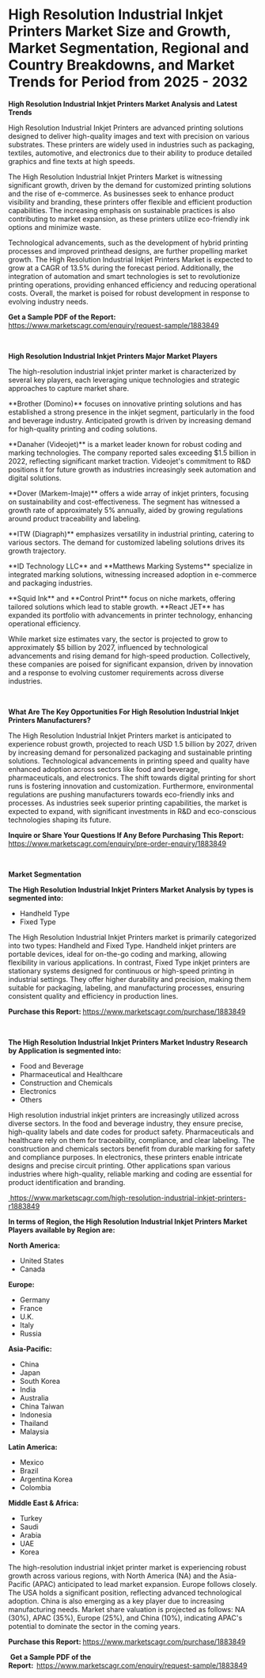 <p><h1>High Resolution Industrial Inkjet Printers Market Size and Growth, Market Segmentation, Regional and Country Breakdowns, and Market Trends for Period from 2025 -  2032</h1></p><p><strong>High Resolution Industrial Inkjet Printers Market Analysis and Latest Trends</strong></p>
<p><p>High Resolution Industrial Inkjet Printers are advanced printing solutions designed to deliver high-quality images and text with precision on various substrates. These printers are widely used in industries such as packaging, textiles, automotive, and electronics due to their ability to produce detailed graphics and fine texts at high speeds. </p><p>The High Resolution Industrial Inkjet Printers Market is witnessing significant growth, driven by the demand for customized printing solutions and the rise of e-commerce. As businesses seek to enhance product visibility and branding, these printers offer flexible and efficient production capabilities. The increasing emphasis on sustainable practices is also contributing to market expansion, as these printers utilize eco-friendly ink options and minimize waste.</p><p>Technological advancements, such as the development of hybrid printing processes and improved printhead designs, are further propelling market growth. The High Resolution Industrial Inkjet Printers Market is expected to grow at a CAGR of 13.5% during the forecast period. Additionally, the integration of automation and smart technologies is set to revolutionize printing operations, providing enhanced efficiency and reducing operational costs. Overall, the market is poised for robust development in response to evolving industry needs.</p></p>
<p><strong>Get a Sample PDF of the Report:&nbsp;</strong> <a href="https://www.marketscagr.com/enquiry/request-sample/1883849?utm_campaign=2012&utm_medium=2&utm_source=Github&utm_content=ia&utm_term=12042025&utm_id=high-resolution-industrial-inkjet-printers">https://www.marketscagr.com/enquiry/request-sample/1883849</a></p>
<p>&nbsp;</p>
<p><strong>High Resolution Industrial Inkjet Printers Major Market Players</strong></p>
<p><p>The high-resolution industrial inkjet printer market is characterized by several key players, each leveraging unique technologies and strategic approaches to capture market share. </p><p>**Brother (Domino)** focuses on innovative printing solutions and has established a strong presence in the inkjet segment, particularly in the food and beverage industry. Anticipated growth is driven by increasing demand for high-quality printing and coding solutions.</p><p>**Danaher (Videojet)** is a market leader known for robust coding and marking technologies. The company reported sales exceeding $1.5 billion in 2022, reflecting significant market traction. Videojet's commitment to R&D positions it for future growth as industries increasingly seek automation and digital solutions.</p><p>**Dover (Markem-Imaje)** offers a wide array of inkjet printers, focusing on sustainability and cost-effectiveness. The segment has witnessed a growth rate of approximately 5% annually, aided by growing regulations around product traceability and labeling.</p><p>**ITW (Diagraph)** emphasizes versatility in industrial printing, catering to various sectors. The demand for customized labeling solutions drives its growth trajectory. </p><p>**ID Technology LLC** and **Matthews Marking Systems** specialize in integrated marking solutions, witnessing increased adoption in e-commerce and packaging industries.</p><p>**Squid Ink** and **Control Print** focus on niche markets, offering tailored solutions which lead to stable growth. **React JET** has expanded its portfolio with advancements in printer technology, enhancing operational efficiency.</p><p>While market size estimates vary, the sector is projected to grow to approximately $5 billion by 2027, influenced by technological advancements and rising demand for high-speed production. Collectively, these companies are poised for significant expansion, driven by innovation and a response to evolving customer requirements across diverse industries.</p></p>
<p>&nbsp;</p>
<p><strong>What Are The Key Opportunities For High Resolution Industrial Inkjet Printers Manufacturers?</strong></p>
<p><p>The High Resolution Industrial Inkjet Printers market is anticipated to experience robust growth, projected to reach USD 1.5 billion by 2027, driven by increasing demand for personalized packaging and sustainable printing solutions. Technological advancements in printing speed and quality have enhanced adoption across sectors like food and beverage, pharmaceuticals, and electronics. The shift towards digital printing for short runs is fostering innovation and customization. Furthermore, environmental regulations are pushing manufacturers towards eco-friendly inks and processes. As industries seek superior printing capabilities, the market is expected to expand, with significant investments in R&D and eco-conscious technologies shaping its future.</p></p>
<p><strong>Inquire or Share Your Questions If Any Before Purchasing This Report:</strong> <a href="https://www.marketscagr.com/enquiry/pre-order-enquiry/1883849?utm_campaign=2012&utm_medium=2&utm_source=Github&utm_content=ia&utm_term=12042025&utm_id=high-resolution-industrial-inkjet-printers">https://www.marketscagr.com/enquiry/pre-order-enquiry/1883849</a></p>
<p>&nbsp;</p>
<p><strong>Market Segmentation</strong></p>
<p><strong>The High Resolution Industrial Inkjet Printers Market Analysis by types is segmented into:</strong></p>
<p><ul><li>Handheld Type</li><li>Fixed Type</li></ul></p>
<p><p>The High Resolution Industrial Inkjet Printers market is primarily categorized into two types: Handheld and Fixed Type. Handheld inkjet printers are portable devices, ideal for on-the-go coding and marking, allowing flexibility in various applications. In contrast, Fixed Type inkjet printers are stationary systems designed for continuous or high-speed printing in industrial settings. They offer higher durability and precision, making them suitable for packaging, labeling, and manufacturing processes, ensuring consistent quality and efficiency in production lines.</p></p>
<p><strong>Purchase this Report:&nbsp;</strong><a href="https://www.marketscagr.com/purchase/1883849?utm_campaign=2012&utm_medium=2&utm_source=Github&utm_content=ia&utm_term=12042025&utm_id=high-resolution-industrial-inkjet-printers">https://www.marketscagr.com/purchase/1883849</a></p>
<p>&nbsp;</p>
<p><strong>The High Resolution Industrial Inkjet Printers Market Industry Research by Application is segmented into:</strong></p>
<p><ul><li>Food and Beverage</li><li>Pharmaceutical and Healthcare</li><li>Construction and Chemicals</li><li>Electronics</li><li>Others</li></ul></p>
<p><p>High resolution industrial inkjet printers are increasingly utilized across diverse sectors. In the food and beverage industry, they ensure precise, high-quality labels and date codes for product safety. Pharmaceuticals and healthcare rely on them for traceability, compliance, and clear labeling. The construction and chemicals sectors benefit from durable marking for safety and compliance purposes. In electronics, these printers enable intricate designs and precise circuit printing. Other applications span various industries where high-quality, reliable marking and coding are essential for product identification and branding.</p></p>
<p><a href="https://www.marketscagr.com/high-resolution-industrial-inkjet-printers-r1883849?utm_campaign=2012&utm_medium=2&utm_source=Github&utm_content=ia&utm_term=12042025&utm_id=high-resolution-industrial-inkjet-printers">&nbsp;https://www.marketscagr.com/high-resolution-industrial-inkjet-printers-r1883849</a></p>
<p><strong>In terms of Region, the High Resolution Industrial Inkjet Printers Market Players available by Region are:</strong></p>
<p>
    <p> <strong> North America: </strong>
        <ul>
            <li>United States</li>
            <li>Canada</li>
        </ul>
        </p> 
    <p> <strong> Europe: </strong>
        <ul>
            <li>Germany</li>
            <li>France</li>
            <li>U.K.</li>
            <li>Italy</li>
            <li>Russia</li>
        </ul>
        </p> 
    <p> <strong> Asia-Pacific: </strong>
        <ul>
            <li>China</li>
            <li>Japan</li>
            <li>South Korea</li>
            <li>India</li>
            <li>Australia</li>
            <li>China Taiwan</li>
            <li>Indonesia</li>
            <li>Thailand</li>
            <li>Malaysia</li>
        </ul>
        </p> 
    <p> <strong> Latin America: </strong>
        <ul>
            <li>Mexico</li>
            <li>Brazil</li>
            <li>Argentina Korea</li>
            <li>Colombia</li>
        </ul>
        </p> 
    <p> <strong> Middle East & Africa: </strong>
        <ul>
            <li>Turkey</li>
            <li>Saudi</li>
            <li>Arabia</li>
            <li>UAE</li>
            <li>Korea</li>
        </ul>
    </p>
    </p>
<p><p>The high-resolution industrial inkjet printer market is experiencing robust growth across various regions, with North America (NA) and the Asia-Pacific (APAC) anticipated to lead market expansion. Europe follows closely. The USA holds a significant position, reflecting advanced technological adoption. China is also emerging as a key player due to increasing manufacturing needs. Market share valuation is projected as follows: NA (30%), APAC (35%), Europe (25%), and China (10%), indicating APAC's potential to dominate the sector in the coming years.</p></p>
<p><strong>Purchase this Report: </strong><a href="https://www.marketscagr.com/purchase/1883849?utm_campaign=2012&utm_medium=2&utm_source=Github&utm_content=ia&utm_term=12042025&utm_id=high-resolution-industrial-inkjet-printers">https://www.marketscagr.com/purchase/1883849</a></p>
<p>&nbsp;<strong>Get a Sample PDF of the Report:&nbsp;&nbsp;</strong><a href="https://www.marketscagr.com/enquiry/request-sample/1883849?utm_campaign=2012&utm_medium=2&utm_source=Github&utm_content=ia&utm_term=12042025&utm_id=high-resolution-industrial-inkjet-printers">https://www.marketscagr.com/enquiry/request-sample/1883849</a></p>
<p><strong></strong></p>
<p><p></p><p></p><p></p></p>